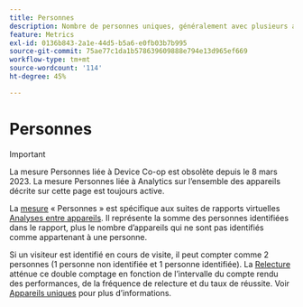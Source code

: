 ```yaml
---
title: Personnes
description: Nombre de personnes uniques, généralement avec plusieurs appareils.
feature: Metrics
exl-id: 0136b843-2a1e-44d5-b5a6-e0fb03b7b995
source-git-commit: 75ae77c1da1b578639609888e794e13d965ef669
workflow-type: tm+mt
source-wordcount: '114'
ht-degree: 45%

---
```


# Personnes

>[!IMPORTANT]
>
>La mesure Personnes liée à Device Co-op est obsolète depuis le 8 mars 2023. La mesure Personnes liée à Analytics sur l’ensemble des appareils décrite sur cette page est toujours active.

La [mesure](overview.md) « Personnes » est spécifique aux suites de rapports virtuelles [Analyses entre appareils](../cda/overview.md). Il représente la somme des personnes identifiées dans le rapport, plus le nombre d’appareils qui ne sont pas identifiés comme appartenant à une personne.

Si un visiteur est identifié en cours de visite, il peut compter comme 2 personnes (1 personne non identifiée et 1 personne identifiée). La [Relecture](/help/components/cda/replay.md) atténue ce double comptage en fonction de lʼintervalle du compte rendu des performances, de la fréquence de relecture et du taux de réussite. Voir [Appareils uniques](unique-devices.md) pour plus d’informations.
